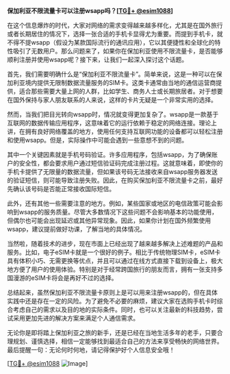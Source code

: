 **保加利亚不限流量卡可以注册wsapp吗？[[TG💪+ @esim1088](https://t.me/s/esim1088)]**

在这个信息爆炸的时代，大家对网络的需求变得越来越多样化，尤其是在国外旅行或者长期居住的情况下，选择一张合适的手机卡显得尤为重要。而提到手机卡，就不得不提wsapp（假设为某款国际流行的通讯应用），它以其便捷性和全球化的特性吸引了无数用户。那么问题来了，如果你在保加利亚使用不限流量卡，是否能够顺利注册并使用wsapp呢？接下来，让我们一起深入探讨这个话题。

首先，我们需要明确什么是“保加利亚不限流量卡”。简单来说，这是一种可以在保加利亚境内提供无限制数据流量服务的SIM卡。这类卡通常由当地的通信运营商提供，适合那些需要大量上网的人群，比如学生、商务人士或长期旅居者。对于想要在国外保持与家人朋友联系的人来说，这样的卡片无疑是一个非常实用的选择。

然而，当我们把目光转向wsapp时，情况就变得更加复杂了。wsapp是一款基于互联网的数据传输应用程序，这意味着它的运行依赖于稳定的网络连接。理论上讲，在拥有良好网络覆盖的地方，使用任何支持互联网功能的设备都可以轻松注册和使用wsapp。但是，实际操作中可能会遇到一些意想不到的问题。

其中一个关键因素就是手机号码验证。许多应用程序，包括wsapp，为了确保账户的安全性，都会要求用户通过短信验证码完成注册过程。这就意味着，即使你的手机卡提供了无限量的数据流量，但如果该号码无法接收来自wsapp服务器发送的验证短信，则可能导致注册失败。因此，在购买保加利亚不限流量卡之前，最好先确认该号码是否能正常接收国际短信。

此外，还有其他一些需要注意的地方。例如，某些国家或地区的电信政策可能会影响到wsapp的服务质量。尽管大多数情况下这些问题不会影响基本的功能使用，但偶尔也可能会出现延迟或其他异常现象。因此，如果你计划在国外频繁使用wsapp，建议提前做好功课，了解当地的具体情况。

当然啦，随着技术的进步，现在市面上已经出现了越来越多解决上述难题的产品和服务。比如，电子eSIM卡就是一个很好的例子。相比于传统物理SIM卡，eSIM卡具有体积小巧、无需更换等优点，并且可以通过在线方式直接下载到设备上，极大地方便了用户的使用体验。特别是对于经常跨国旅行的朋友而言，拥有一张支持多国漫游的eSIM卡将会是再好不过的选择。

总结起来，虽然保加利亚不限流量卡原则上是可以用来注册wsapp的，但在具体实践中还是存在一定的风险。为了避免不必要的麻烦，建议大家在选购手机卡时综合考虑自己的需求以及目的地的实际条件。同时，也可以关注最新的科技趋势，尝试采用更加先进的解决方案来满足个人通信需求。

无论你是即将踏上保加利亚之旅的新手，还是已经在当地生活多年的老手，只要合理规划、谨慎选择，相信一定能够找到最适合自己的方法来享受畅快的网络世界。最后提醒一句：无论何时何地，请记得保护好个人信息安全哦！

[[TG💪+ @esim1088](https://t.me/s/esim1088) ![Image](https://i.postimg.cc/4NQfJmqS/Snipaste-2025-05-13-00-14-12.png)]